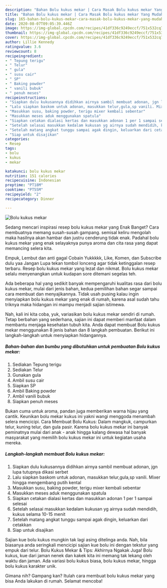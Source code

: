 ```yaml
---
description: "Bahan Bolu kukus mekar | Cara Masak Bolu kukus mekar Yang Mudah Dan Praktis"
title: "Bahan Bolu kukus mekar | Cara Masak Bolu kukus mekar Yang Mudah Dan Praktis"
slug: 165-bahan-bolu-kukus-mekar-cara-masak-bolu-kukus-mekar-yang-mudah-dan-praktis
date: 2020-08-07T09:05:39.446Z
image: https://img-global.cpcdn.com/recipes/41df336c9249eccf/751x532cq70/bolu-kukus-mekar-foto-resep-utama.jpg
thumbnail: https://img-global.cpcdn.com/recipes/41df336c9249eccf/751x532cq70/bolu-kukus-mekar-foto-resep-utama.jpg
cover: https://img-global.cpcdn.com/recipes/41df336c9249eccf/751x532cq70/bolu-kukus-mekar-foto-resep-utama.jpg
author: Lillie Kennedy
ratingvalue: 3.6
reviewcount: 8
recipeingredient:
- " Tepung terigu"
- " Telur"
- " gula"
- " susu cair"
- " SP"
- " Baking powder"
- " vanili bubuk"
- " penuh meses"
recipeinstructions:
- "Siapkan dulu kukusannya didihkan airnya sambil membuat adonan, jgn lupa tutupnya dikasi serbet"
- "Lalu siapkan baskom untuk adonan, masukkan telur,gula,sp vanili. Mixer hingga mengembang putih kental"
- "Masukkan susu, baking powder, terigu mixer kembali sebentar"
- "Masukkan meses aduk menggunakan spatula"
- "Siapkan cetakan dialasi kertas dan masukkan adonan 1 per 1 sampai selesai"
- "Setelah selasai masukkan kedalam kukusan yg airnya sudah mendidih, kukus selama 10-15 menit"
- "Setelah matang angkat tunggu sampai agak dingin, keluarkan dari cetakkan"
- "Siap untuk disajikan"
categories:
- Resep
tags:
- bolu
- kukus
- mekar

katakunci: bolu kukus mekar 
nutrition: 151 calories
recipecuisine: Indonesian
preptime: "PT18M"
cooktime: "PT55M"
recipeyield: "2"
recipecategory: Dinner

---
```



![Bolu kukus mekar](https://img-global.cpcdn.com/recipes/41df336c9249eccf/751x532cq70/bolu-kukus-mekar-foto-resep-utama.jpg)

Sedang mencari inspirasi resep bolu kukus mekar yang Enak Banget? Cara membuatnya memang susah-susah gampang. semisal keliru mengolah maka hasilnya akan hambar dan justru cenderung tidak enak. Padahal bolu kukus mekar yang enak selayaknya punya aroma dan cita rasa yang dapat memancing selera kita.

Empuk, Lembut dan anti gagal Cobain Yukkkkk, Like, Komen, dan Subscribe dulu yaa Jangan Lupa tekan tombol lonceng agar tidak ketinggalan resep terbaru. Resep bolu kukus mekar yang lezat dan nikmat. Bolu kukus mekar selalu menyenangkan untuk kudapan sore ditemani segelas teh.

Ada beberapa hal yang sedikit banyak mempengaruhi kualitas rasa dari bolu kukus mekar, mulai dari jenis bahan, kedua pemilihan bahan segar sampai cara membuat dan menyajikannya. Tidak usah pusing kalau ingin menyiapkan bolu kukus mekar yang enak di rumah, karena asal sudah tahu triknya maka hidangan ini mampu menjadi sajian istimewa.


Nah, kali ini kita coba, yuk, variasikan bolu kukus mekar sendiri di rumah. Tetap berbahan yang sederhana, sajian ini dapat memberi manfaat dalam membantu menjaga kesehatan tubuh kita. Anda dapat membuat Bolu kukus mekar menggunakan 8 jenis bahan dan 8 langkah pembuatan. Berikut ini langkah-langkah untuk menyiapkan hidangannya.

<!--inarticleads1-->

##### Bahan-bahan dan bumbu yang dibutuhkan untuk pembuatan Bolu kukus mekar:

1. Sediakan  Tepung terigu
1. Sediakan  Telur
1. Gunakan  gula
1. Ambil  susu cair
1. Siapkan  SP
1. Ambil  Baking powder
1. Ambil  vanili bubuk
1. Siapkan  penuh meses


Bukan cuma untuk aroma, pandan juga memberikan warna hijau yang cantik. Keunikan bolu mekar kukus ini yakni wangi menggoda menambah selera mencicipi. Cara Membuat Bolu Kukus: Dalam mangkuk, campurkan telur, kuning telur, dan gula pasir. Karena bolu kukus mekar ini banyak peminatnya mulai dari anak - anak hingga kalang dewasa hal banyak masyarakat yang memilih bolu kukus mekar ini untuk kegiatan usaha mereka. 

<!--inarticleads2-->

##### Langkah-langkah membuat Bolu kukus mekar:

1. Siapkan dulu kukusannya didihkan airnya sambil membuat adonan, jgn lupa tutupnya dikasi serbet
1. Lalu siapkan baskom untuk adonan, masukkan telur,gula,sp vanili. Mixer hingga mengembang putih kental
1. Masukkan susu, baking powder, terigu mixer kembali sebentar
1. Masukkan meses aduk menggunakan spatula
1. Siapkan cetakan dialasi kertas dan masukkan adonan 1 per 1 sampai selesai
1. Setelah selasai masukkan kedalam kukusan yg airnya sudah mendidih, kukus selama 10-15 menit
1. Setelah matang angkat tunggu sampai agak dingin, keluarkan dari cetakkan
1. Siap untuk disajikan


Sajian kue bolu kukus mungkin tak lagi asing ditelinga anda. Nah, bila biasanya anda seringkali mencicipi sajian kue bolu ini dengan tekstur yang empuk dari telur. Bolu Kukus Mekar &amp; Tips: Akhirnya Ngakak Juga! Bolu kukus, kue dari jaman nenek dan kakek kita ini memang tak lekang oleh waktu dan jaman. Ada variasi bolu kukus biasa, bolu kukus mekar, hingga bolu kukus karakter unik. 

Gimana nih? Gampang kan? Itulah cara membuat bolu kukus mekar yang bisa Anda lakukan di rumah. Selamat mencoba!
